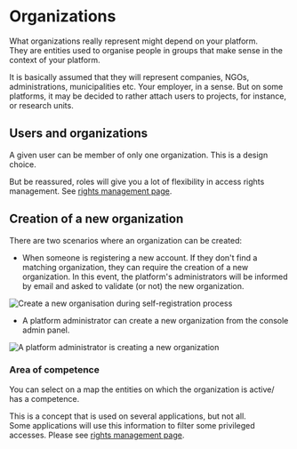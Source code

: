 
# Organizations

What organizations really represent might depend on your platform.  
They are entities used to organise people in groups that make sense in the context of your platform.

It is basically assumed that they will represent companies, NGOs, administrations, municipalities etc. Your employer, in a sense. But on some platforms, it may be decided to rather attach users to projects, for instance, or research units. 

## Users and organizations
A given user can be member of only one organization. This is a design choice.

But be reassured, roles will give you a lot of flexibility in access rights management. See [rights management page](../rights_management/index.md).

## Creation of a new organization
There are two scenarios where an organization can be created:

- When someone is registering a new account. If they don't find a matching organization, they can require the creation of a new organization. In this event, the platform's administrators will be informed by email and asked to validate (or not) the new organization.

![Create a new organisation during self-registration process](images/registration-create-org.jpg)

- A platform administrator can create a new organization from the console admin panel.

![A platform administrator is creating a new organization](images/admin-creates-org.jpg)

### Area of competence

You can select on a map the entities on which the organization is active/ has a competence.

This is a concept that is used on several applications, but not all.  
Some applications will use this information to filter some privileged accesses. Please see [rights management page](../rights_management/index.md).
